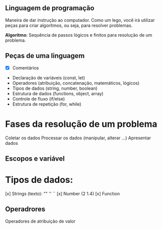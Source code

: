 ## Linguagem de programação

Maneira de dar instrução ao computador.
Como um lego, você irá utilizar peças para criar algoritmos, ou seja, para resolver problemas.

**Algoritmo**: Sequência de passos lógicos e finitos para resolução de um problema.

## Peças de uma linguagem

- [x] Comentários
- Declaração de variáveis (const, let)
- Operadores (atribuição, concatenação, matemáticos, lógicos)
- Tipos de dados (string, number, boolean)
- Estrutura de dados (functions, object, array)
- Controle de fluxo (if/else)
- Estrutura de repetição (for, while)

#  Fases da resolução de um problema

Coletar os dados
Processar os dados (manipular, alterar ...)
Apresentar dados

## Escopos e variável


# Tipos de dados:

[x] Strings (texto): "" '' ``
[x] Number (2 1.4)
[x] Function 

## Operadrores

Operadores de atribuição de valor